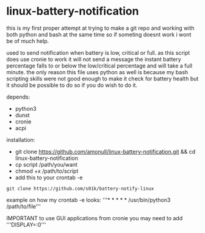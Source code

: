 # linux-battery-notification

this is my first proper attempt at trying to make a git repo and working with both python and bash at the same time so if someting doesnt work i wont be of much help.

used to send notification when battery is low, critical or full. as this script does use cronie to work it will not send a message the instant battery percentage falls to or below the low/critical percentage and will take a full minute.
the only reason this file uses python as well is because my bash scripting skills were not good enough to make it check for battery health but it should be possible to do so if you do wish to do it.

depends:
- python3
- dunst
- cronie
- acpi

installation:
- git clone https://github.com/amonull/linux-battery-notification.git && cd linux-battery-notification
- cp script /path/you/want
- chmod +x /path/to/script
- add this to your crontab -e 

```git clone https://github.com/s01k/battery-notify-linux```

example on how my crontab -e looks:
'''* * * * * /usr/bin/python3 /path/to/file'''

IMPORTANT
to use GUI applications from cronie you may need to add
'''DISPLAY=:0'''
